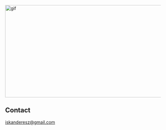 

<img align="" alt="gif" width="1000" height="300" src="https://user-images.githubusercontent.com/100485088/176313981-5d998693-0535-4dfb-bdc8-37a06ed11720.jpg" />

<!---
<img align="left" alt="Re L Mayer" width="100" src="https://styles.redditmedia.com/t5_2uzt0/styles/communityIcon_00ny9qeltx381.png" />

<br />
Hello, my name is Iskander (@Iskvnder)
<br />
I love video games and want to do them
<br />
At the bottom you can see all my skills, as well as links to contact me
<br />

## Skills
[<img align="left" alt="Java" width="40" height="40" src="https://user-images.githubusercontent.com/100485088/158657285-5d585703-d01a-4d67-968a-81b0aae30ece.png" />][java]

[<img align="left" alt="C++" width="40" height="40" src=https://user-images.githubusercontent.com/100485088/158657487-144b7802-bca2-4daa-a681-68d9f99867eb.png />][c]

[<img align="left" alt="Python" width="40" height="40" src="https://user-images.githubusercontent.com/100485088/158657565-a6a289a4-84c7-4ebf-8c99-651894a4568c.png" />][python]

[<img align="left" alt="Unreal Engine" width="40" height="40" src="https://user-images.githubusercontent.com/100485088/158657876-d0e6bf4c-25d0-49dc-98d8-1c01b237382b.png" />][unreal]

[<img align="left" alt="Unity" width="40" height="40" src="https://user-images.githubusercontent.com/100485088/158657963-2bb35714-99f9-4adb-838d-b9cd2aae7833.png" />][unity]

[<img align="left" alt="Maya" width="40" height="40" src="https://user-images.githubusercontent.com/100485088/158658049-d0ca4b7d-1ff5-4411-b06e-61746c8a05c8.png" />][maya]

[<img align="left" alt="Rhino" width="40" height="40" src="https://user-images.githubusercontent.com/100485088/158658125-c8749ab8-8c81-42c8-ae65-d59de004b67c.png" />][rhino]

[rhino]: https://en.wikipedia.org/wiki/Rhinoceros_3D
[maya]:https://en.wikipedia.org/wiki/Autodesk_Maya
[unity]:https://en.wikipedia.org/wiki/Unity_(game_engine)
[unreal]:https://en.wikipedia.org/wiki/Unreal_Engine
[c]:https://en.wikipedia.org/wiki/C%2B%2B
[python]:https://en.wikipedia.org/wiki/Python_(programming_language)
[java]:https://en.wikipedia.org/wiki/Java_(programming_language)
<br /><br />
-->
## Contact
<!---
[<img align="left" alt="ArtStation" width="30px" height="30" src="https://user-images.githubusercontent.com/100485088/160231237-06eda975-7f76-4ba6-ae31-6164537b658c.png" />][artstation]
[<img align="left" alt="Youtube" width="45px" height="30" src="https://user-images.githubusercontent.com/100485088/160231214-6469b2a7-da48-4f14-af9b-034f29b4bce4.png" />][youtube]
[<img align="left" alt="HeadHunter" width="30px" height="30" src="https://user-images.githubusercontent.com/100485088/160231268-a369f0e6-52b7-419c-96b3-16c44103f62e.png" />][hh]
[<img align="left" alt="GitHub" width="30px" height="30" src="https://github.githubassets.com/images/modules/logos_page/GitHub-Mark.png" />][github]
[<img align="left" alt="Steam" width="30px" height="30" src="https://www.kindpng.com/picc/m/570-5704248_steam-logo-black-and-white-steam-icon-png.png" />][steam]
[<img align="left" alt="LinkedIn" width="30px" height="30" src="https://encrypted-tbn0.gstatic.com/images?q=tbn:ANd9GcS0mCI-i6Dc-_WDolKjaI5jlZRRGyahhtlwI1YR7JibqaMiNOXkWqBqSnt_4arQoHkgm74&usqp=CAU" />][linkedin]
-->
iskanderesz@gmail.com

[artstation]: https://www.artstation.com/iskvnder
[github]: https://github.com/Iskvnder
[youtube]: https://www.youtube.com/channel/UCrtvnlbEhhjLexI_wuO5Xvg
[steam]:https://steamcommunity.com/id/iskvnder/
[linkedin]:https://www.linkedin.com/in/iskander-rassulov-935933232/
[hh]:https://hh.kz/resume/2d5fc0f5ff098abb2d0039ed1f676f744e4372
